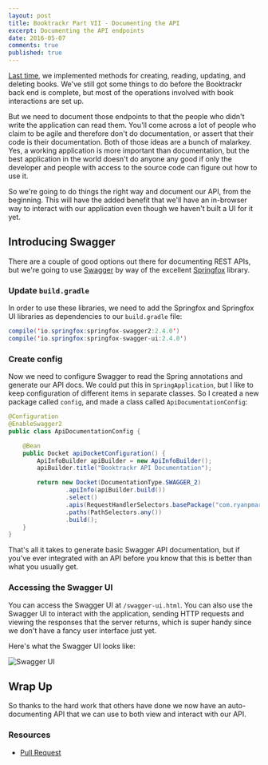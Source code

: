 ```yaml
---
layout: post
title: Booktrackr Part VII - Documenting the API
excerpt: Documenting the API endpoints
date: 2016-05-07
comments: true
published: true
---
```


[Last time](https://http://ryanpmartz.com/booktrackr-part-06-book-endpoints), we implemented methods for creating, reading, updating, and deleting books. We've still got some things to do before the Booktrackr back end is complete, but most of the operations involved with book interactions are set up.

But we need to document those endpoints to that the people who didn't write the application can read them. You'll come across a lot of people who claim to be agile and therefore don't do documentation, or assert that their code is their documentation. Both of those ideas are a bunch of malarkey. Yes, a working application is more important than documentation, but the best application in the world doesn't do anyone any good if only the developer and people with access to the source code can figure out how to use it.

So we're going to do things the right way and document our API, from the beginning. This will have the added benefit that we'll have an in-browser way to interact with our application even though we haven't built a UI for it yet.

## Introducing Swagger

There are a couple of good options out there for documenting REST APIs, but we're going to use [Swagger](http://swagger.io/) by way of the excellent [Springfox](http://springfox.github.io/springfox/docs/current/) library.

### Update `build.gradle`

In order to use these libraries, we need to add the Springfox and Springfox UI libraries as dependencies to our `build.gradle` file:

```java
compile('io.springfox:springfox-swagger2:2.4.0')
compile('io.springfox:springfox-swagger-ui:2.4.0')
```

### Create config

Now we need to configure Swagger to read the Spring annotations and generate our API docs. We could put this in `SpringApplication`, but I like to keep configuration of different items in separate classes. So I created a new package called `config`, and made a class called `ApiDocumentationConfig`:

```java
@Configuration
@EnableSwagger2
public class ApiDocumentationConfig {

    @Bean
    public Docket apiDocketConfiguration() {
        ApiInfoBuilder apiBuilder = new ApiInfoBuilder();
        apiBuilder.title("Booktrackr API Documentation");

        return new Docket(DocumentationType.SWAGGER_2)
                .apiInfo(apiBuilder.build())
                .select()
                .apis(RequestHandlerSelectors.basePackage("com.ryanpmartz.booktrackr.controller"))
                .paths(PathSelectors.any())
                .build();
    }
}
```

That's all it takes to generate basic Swagger API documentation, but if you've ever integrated with an API before you know that this is better than what you usually get.

### Accessing the Swagger UI

You can access the Swagger UI at `/swagger-ui.html`. You can also use the Swagger UI to interact with the application, sending HTTP requests and viewing the responses that the server returns, which is super handy since we don't have a fancy user interface just yet.

Here's what the Swagger UI looks like:

![Swagger UI](https://s3.amazonaws.com/ryan.martz/blog/images/booktrackr/swagger-ui.png)

## Wrap Up

So thanks to the hard work that others have done we now have an auto-documenting API that we can use to both view and interact with our API.

### Resources

* [Pull Request](https://github.com/rpmartz/booktrackr/pull/6)

